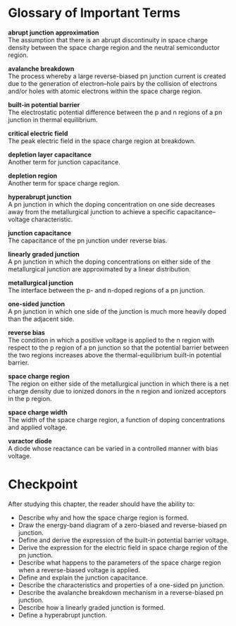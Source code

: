 # Glossary of Important Terms

**abrupt junction approximation**  
The assumption that there is an abrupt discontinuity in space charge density between the space charge region and the neutral semiconductor region.

**avalanche breakdown**  
The process whereby a large reverse-biased pn junction current is created due to the generation of electron–hole pairs by the collision of electrons and/or holes with atomic electrons within the space charge region.

**built-in potential barrier**  
The electrostatic potential difference between the p and n regions of a pn junction in thermal equilibrium.

**critical electric field**  
The peak electric field in the space charge region at breakdown.

**depletion layer capacitance**  
Another term for junction capacitance.

**depletion region**  
Another term for space charge region.

**hyperabrupt junction**  
A pn junction in which the doping concentration on one side decreases away from the metallurgical junction to achieve a specific capacitance–voltage characteristic.

**junction capacitance**  
The capacitance of the pn junction under reverse bias.

**linearly graded junction**  
A pn junction in which the doping concentrations on either side of the metallurgical junction are approximated by a linear distribution.

**metallurgical junction**  
The interface between the p- and n-doped regions of a pn junction.

**one-sided junction**  
A pn junction in which one side of the junction is much more heavily doped than the adjacent side.

**reverse bias**  
The condition in which a positive voltage is applied to the n region with respect to the p region of a pn junction so that the potential barrier between the two regions increases above the thermal-equilibrium built-in potential barrier.

**space charge region**  
The region on either side of the metallurgical junction in which there is a net charge density due to ionized donors in the n region and ionized acceptors in the p region.

**space charge width**  
The width of the space charge region, a function of doping concentrations and applied voltage.

**varactor diode**  
A diode whose reactance can be varied in a controlled manner with bias voltage.

# Checkpoint

After studying this chapter, the reader should have the ability to:

- Describe why and how the space charge region is formed.
- Draw the energy-band diagram of a zero-biased and reverse-biased pn junction.
- Define and derive the expression of the built-in potential barrier voltage.
- Derive the expression for the electric field in space charge region of the pn junction.
- Describe what happens to the parameters of the space charge region when a reverse-biased voltage is applied.
- Define and explain the junction capacitance.
- Describe the characteristics and properties of a one-sided pn junction.
- Describe the avalanche breakdown mechanism in a reverse-biased pn junction.
- Describe how a linearly graded junction is formed.
- Define a hyperabrupt junction.